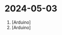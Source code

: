 # 2024-05-03

1. [](https://github.comundefined "Extreme Electronics Learning Laboratory") [Arduino]
2. [](https://github.comundefined "The JeeNode General, a single sketch for all your measurement needs!") [Arduino]
